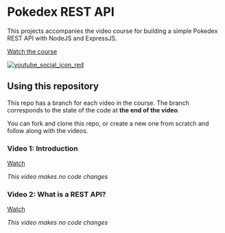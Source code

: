 # Pokedex REST API
This projects accompanies the video course for building a simple Pokedex REST API with NodeJS and ExpressJS.

[Watch the course](https://www.youtube.com/playlist?list=PLSwIxbgo4ojtYwVrLOiX5THfQkrCixMEq)

[![youtube_social_icon_red](https://user-images.githubusercontent.com/36934493/112694423-f0e08400-8e47-11eb-9fc4-47539085454b.png)](https://www.youtube.com/channel/UCTaM-aIupL05-N30REc69eA)


## Using this repository

This repo has a branch for each video in the course. The branch corresponds to the state of the code at **the end of the video**.

You can fork and clone this repo, or create a new one from scratch and follow along with the videos.

### Video 1: Introduction

[Watch](https://www.youtube.com/watch?v=WHshWCQvg_Q&list=PLSwIxbgo4ojtYwVrLOiX5THfQkrCixMEq&index=1)

_This video makes no code changes_

### Video 2: What is a REST API?

[Watch](https://www.youtube.com/watch?v=bT_n_Sb3J3U&list=PLSwIxbgo4ojtYwVrLOiX5THfQkrCixMEq&index=2)

_This video makes no code changes_
